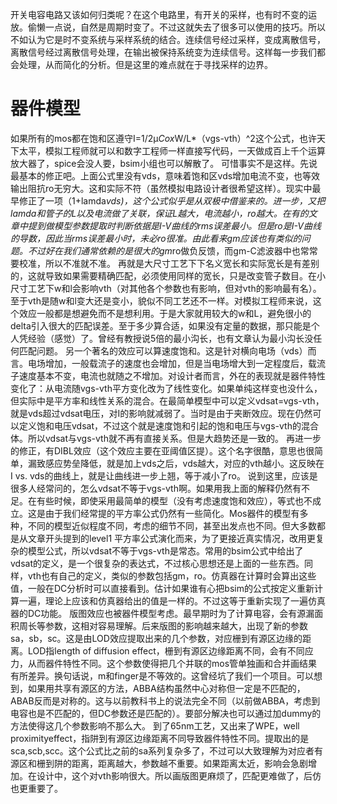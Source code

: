 开关电容电路又该如何归类呢？在这个电路里，有开关的采样，也有时不变的运放。偷懒一点说，自然是周期时变了。不过这就失去了很多可以使用的技巧。所以不如认为它是时不变系统与采样系统的结合。连续信号经过采样，变成离散信号，离散信号经过离散信号处理，在输出被保持系统变为连续信号。这样每一步我们都会处理，从而简化的分析。但是这里的难点就在于寻找采样的边界。 
# 器件模型
如果所有的mos都在饱和区遵守I=1/2μ*Cox*W/L*（vgs-vth）^2这个公式，也许天下太平，模拟工程师就可以和数字工程师一样直接写代码，一天做成百上千个运算放大器了，spice会没人要，bsim小组也可以解散了。
可惜事实不是这样。先说最基本的修正吧。上面公式里没有vds，意味着饱和区vds增加电流不变，也等效输出阻抗ro无穷大。这和实际不符（虽然模拟电路设计者很希望这样）。现实中最早修正了一项（1+lamda*vds)，这个公式似乎是从双极中借鉴来的。进一步，又把lamda和管子的L以及电流做了关联，保证L越大，电流越小，ro越大。在有的文章中提到做模型参数提取时判断依据是I-V曲线的rms误差最小。但是ro是I-V曲线的导数，因此当rms误差最小时，未必ro很准。由此看来gm应该也有类似的问题。不过好在我们通常依赖的是很大的gm*ro做负反馈，而gm-C滤波器中也常常要校准，所以不准就不准。
再就是大尺寸工艺下下名义宽长和实际宽长是有差别的，这就导致如果需要精确匹配，必须使用同样的宽长，只是改变管子数目。在小尺寸工艺下w和l会影响vth（对其他各个参数也有影响，但对vth的影响最有名）。至于vth是随w和l变大还是变小，貌似不同工艺还不一样。对模拟工程师来说，这个效应一般都是想避免而不是想利用。于是大家就用较大的w和L，避免很小的delta引入很大的匹配误差。至于多少算合适，如果没有定量的数据，那只能是个人凭经验（感觉）了。曾经有教授说5倍的最小沟长，也有文章认为最小沟长没任何匹配问题。
另一个著名的效应可以算速度饱和。这是针对横向电场（vds）而言。电场增加，一般载流子的速度也会增加，但是当电场增大到一定程度后，载流子速度基本不变，电流也就随之不增加。对设计者而言，外在的表现就是器件特性变化了：从电流随vgs-vth平方变化改为了线性变化。如果单纯这样变也没什么，但实际中是平方率和线性关系的混合。在最简单模型中可以定义vdsat=vgs-vth，就是vds超过vdsat电压，对I的影响就减弱了。当时是由于夹断效应。现在仍然可以定义饱和电压vdsat，不过这个就是速度饱和引起的饱和电压与vgs-vth的混合体。所以vdsat与vgs-vth就不再有直接关系。但是大趋势还是一致的。
再进一步的修正，有DIBL效应（这个效应主要在亚阈值区提）。这个名字很酷，意思也很简单，漏致感应势垒降低，就是加上vds之后，vds越大，对应的vth越小。这反映在I vs. vds的曲线上，就是让曲线进一步上翘，等于减小了ro。
说到这里，应该是很多人经常问的，怎么vdsat不等于vgs-vth啊。如果用我上面的解释仍然有不足。在有些时候，即使采用最简单的模型（没有考虑速度饱和效应），等式也不成立。这是由于我们经常提的平方率公式仍然有一些简化。Mos器件的模型有多种，不同的模型近似程度不同，考虑的细节不同，甚至出发点也不同。但大多数都是从文章开头提到的level1 平方率公式演化而来，为了更接近真实情况，改用更复杂的模型公式，所以vdsat不等于vgs-vth是常态。常用的bsim公式中给出了vdsat的定义，是一个很复杂的表达式，不过核心思想还是上面的一些东西。同样，vth也有自己的定义，类似的参数包括gm，ro。仿真器在计算时会算出这些值，一般在DC分析时可以直接看到。估计如果谁有心把bsim的公式按定义重新计算一遍，理论上应该和仿真器给出的值是一样的。不过这等于重新实现了一遍仿真器的DC功能。
版图效应也被器件模型考虑。最早期时为了计算电容，会有源漏面积周长等参数，这相对容易理解。后来版图的影响越来越大，出现了新的参数sa，sb，sc。这是由LOD效应提取出来的几个参数，对应栅到有源区边缘的距离。LOD指length of diffusion effect，栅到有源区边缘距离不同，会有不同应力，从而器件特性不同。这个参数使得把几个并联的mos管单独画和合并画结果有所差异。换句话说，m和finger是不等效的。这曾经坑了我们一个项目。可以想到，如果用共享有源区的方法，ABBA结构虽然中心对称但一定是不匹配的，ABAB反而是对称的。这与以前教科书上的说法完全不同（以前做ABBA，考虑到电容也是不匹配的，但DC参数还是匹配的）。要部分解决也可以通过加dummy的方法使得这几个参数影响不那么大。
到了65nm工艺，又出来了WPE，well proximityeffect，指阱到有源区边缘距离不同导致器件特性不同。提取出的是sca,scb,scc。这个公式比之前的sa系列复杂多了，不过可以大致理解为对应者有源区和栅到阱的距离，距离越大，参数越不重要。如果距离太近，影响会急剧增加。在设计中，这个对vth影响很大。所以画版图更麻烦了，匹配更难做了，后仿也更重要了。

 

